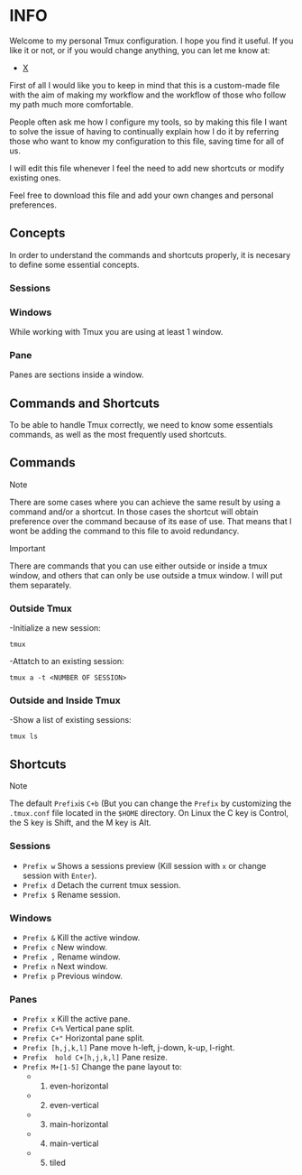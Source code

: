 # INFO

Welcome to my personal Tmux configuration. I hope you find it useful.
If you like it or not, or if you would change anything, you can let me know at:
- [X](https://x.com/josepmorgado)

First of all I would like you to keep in mind that this is a custom-made file with the aim of making my workflow
and the workflow of those who follow my path much more comfortable. 

People often ask me how I configure my tools, so by making this file I want to solve the issue of having to continually
explain how I do it by referring those who want to know my configuration to this file, saving time for all of us. 

I will edit this file whenever I feel the need to add new shortcuts or modify existing ones.

Feel free to download this file and add your own changes and personal preferences.

## Concepts
In order to understand the commands and shortcuts properly, it is necesary to define some essential concepts.

### Sessions

### Windows
While working with Tmux you are using at least 1 window.

### Pane
Panes are sections inside a window.

## Commands and Shortcuts

To be able to handle Tmux correctly, we need to know some essentials commands, as well as the most frequently used shortcuts.

## Commands

> [!NOTE]
> There are some cases where you can achieve the same result by using a command and/or a shortcut. In those cases the shortcut will obtain preference over the command because of its ease of use. That means that I wont be adding the command to this file to avoid redundancy.

> [!IMPORTANT]
> There are commands that you can use either outside or inside a tmux window, and others that can only be use outside a tmux window. I will put them separately.

### Outside Tmux
-Initialize a new session:
```
tmux
```
-Attatch to an existing session:
```
tmux a -t <NUMBER OF SESSION>
```

### Outside and Inside Tmux
-Show a list of existing sessions:
```
tmux ls
```

## Shortcuts
>[!NOTE]
>The default `Prefix`is `C+b` (But you can change the `Prefix` by customizing the `.tmux.conf` file located in the `$HOME` directory.
>On Linux the C key is Control, the S key is Shift, and the M key is Alt.

### Sessions
- `Prefix w` Shows a sessions preview (Kill session with `x` or change session with `Enter`).
- `Prefix d` Detach the current tmux session.
- `Prefix $` Rename session.
  
### Windows
- `Prefix &` Kill the active window.
- `Prefix c` New window.
- `Prefix ,` Rename window.
- `Prefix n` Next window.
- `Prefix p` Previous window.
  
### Panes
- `Prefix x` Kill the active pane.
- `Prefix C+%` Vertical pane split. 
- `Prefix C+"` Horizontal pane split.
- `Prefix [h,j,k,l]` Pane move h-left, j-down, k-up, l-right.
- `Prefix  hold C+[h,j,k,l]` Pane resize.
- `Prefix M+[1-5]` Change the pane layout to:
  - 1. even-horizontal
  - 2. even-vertical
  - 3. main-horizontal
  - 4. main-vertical
  - 5. tiled
